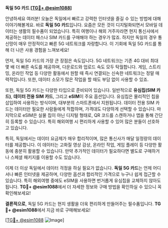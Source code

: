 **독일 5G 카드 [[TG💪+ @esim1088](https://t.me/s/esim1088)]**

안녕하세요 여러분! 오늘은 독일에서 빠르고 강력한 인터넷을 즐길 수 있는 방법에 대해 이야기해볼게요. 바로 **독일 5G 카드**입니다. 요즘은 모든 것이 디지털화되면서 모바일 데이터는 생활의 필수품이 되었습니다. 특히 여행이나 해외 거주자라면 현지 통신사에서 제공하는 데이터 패스나 SIM 카드를 구매해야 하는 경우가 많죠. 하지만 독일의 경우 통신망이 매우 안정적이고 빠른 5G 네트워크를 자랑합니다. 이 기회에 독일 5G 카드를 통해 더 나은 사용 경험을 느껴보세요!

먼저, 독일 5G 카드의 가장 큰 장점은 속도입니다. 5G 네트워크는 기존 4G 대비 최대 몇 배 더 빠른 속도를 제공하며, 다운로드와 업로드 속도 모두 탁월합니다. 게임, 스트리밍, 온라인 작업 등 다양한 활동에서 원할 때 즉시 연결되는 신속한 네트워크는 정말 매력적입니다. 또한, 데이터 소모가 많은 작업을 할 때도 부담 없이 사용할 수 있죠.

또한, 독일 5G 카드는 다양한 타입으로 준비되어 있습니다. 일반적으로 **유심칩(SIM 카드)**, **데이터 전용 SIM 카드**, 그리고 **eSIM**이 주요 옵션입니다. 유심칩은 물리적인 칩을 삽입하여 사용하는 방식이며, 대부분의 스마트폰에서 지원됩니다. 데이터 전용 SIM 카드는 데이터만 필요한 사람들에게 적합하며, 가격대도 다양하게 선택할 수 있습니다. 마지막으로 eSIM은 실물 칩이 아닌 디지털 형태로, QR 코드를 스캔하거나 앱을 통해 간단히 등록할 수 있습니다. 특히 해외여행 시 편리하게 사용할 수 있어 많은 분들이 선호하고 있습니다.

특히, 독일에서는 데이터 요금제가 매우 합리적이며, 많은 통신사가 매달 일정량의 데이터를 제공합니다. 이 데이터는 고화질 영상 감상, 온라인 작업, 게임 플레이 등 다양한 활동에 충분히 활용할 수 있습니다. 만약 추가적인 데이터가 필요하다면 별도로 구매하거나 스페셜 패키지를 이용할 수도 있습니다.

이제 더 이상 독일에서 데이터 걱정을 하실 필요가 없습니다. **독일 5G 카드**는 언제 어디서나 빠른 인터넷을 제공하며, 다양한 옵션과 합리적인 가격으로 누구나 쉽게 접근할 수 있습니다. 특히 해외여행 중에도 eSIM을 사용하면 번거롭게 유심칩을 교체하지 않아도 됩니다. **TG💪+ @esim1088**에서 더 자세한 정보와 구매 방법을 확인하실 수 있으니 꼭 확인해보세요!

**결론적으로**, 독일 5G 카드는 현지 생활을 더욱 편리하게 만들어주는 필수품입니다. **TG💪+ @esim1088**에서 지금 바로 구매해보세요! 

[[TG💪+ @esim1088](https://t.me/s/esim1088) ![Image](https://i.postimg.cc/Y0z9fWf4/image.png)]